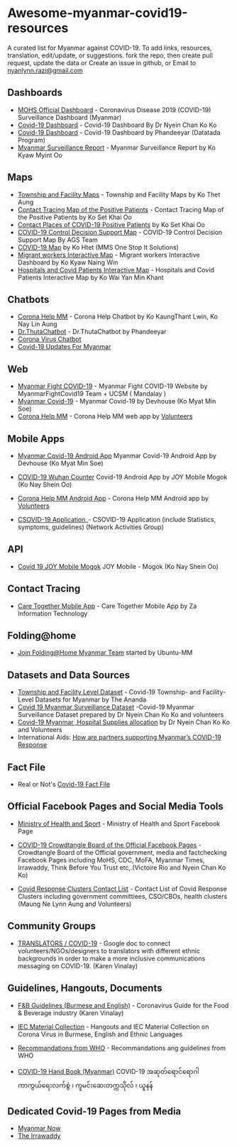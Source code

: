 # Awesome-myanmar-covid19-resources
A curated list for Myanmar against COVID-19.
To add links, resources, translation, edit/update, or suggestions.
fork the repo, then create pull request, update the data or
Create an issue in github, or
Email to nyanlynn.razi@gmail.com

## Dashboards
- [MOHS Official Dashboard](https://doph.maps.arcgis.com/apps/opsdashboard/index.html#/f8fb4ccc3d2d42c7ab0590dbb3fc26b8) - Coronavirus Disease 2019 (COVID-19) Surveillance Dashboard (Myanmar)
- [Covid-19 Dashboard](https://bit.ly/covidmyanmar) - Covid-19 Dashboard By Dr Nyein Chan Ko Ko
- [Covid-19 Dashboard](https://www.myanmardatatada.com/covid-19-dashboard.html) - Covid-19 Dashboard by Phandeeyar (Datatada Program)
- [Myanmar Surveillance Report](https://datastudio.google.com/u/0/reporting/01f1eab4-e77b-4742-93e8-fe5d334319ac/page/SenHB) - Myanmar Surveillance Report by Ko Kyaw Myint Oo

## Maps
- [Township and Facility Maps](https://bit.ly/2Jlunhk) - Township and Facility Maps by Ko Thet Aung
- [Contact Tracing Map of the Positive Patients](https://bit.ly/3dxWUhE) - Contact Tracing Map of the Positive Patients by Ko Set Khai Oo
- [Contact Places of COVID-19 Positive Patients](https://setkhaing.carto.com/builder/7df8a2d8-52d3-4d27-a1c2-5f1bea2fbe31/embed) by Ko Set Khai Oo
- [COVID-19 Control Decision Support Map](https://arcg.is/uDbuC?fbclid=IwAR3Htasi0zUraCM_XcplrmSSoETmD2PCefFz1Xkde7Hz6OQ1-orRUpzJL7g) - COVID-19 Control Decision Support Map By AGS Team
- [COVID-19 Map](https://covid.mms-it.com/) by Ko Htet (MMS One Stop It Solutions)
- [Migrant workers Interactive Map](https://public.tableau.com/profile/myanmar.geoinfomatic.society#!/vizhome/MigrantWorkersbyTownship/MainDashboard) - Migrant workers Interactive Dashboard by Ko Kyaw Naing Win
- [Hospitals and Covid Patients Interactive Map](https://biglink.to/CV19InterMAP) - Hospitals and Covid Patients Interactive Map by Ko Wai Yan Min Khant


## Chatbots
- [Corona Help MM](https://www.messenger.com/t/CoronaHelpMM) - Corona Help Chatbot by Ko KaungThant Lwin, Ko Nay Lin Aung
- [Dr.ThutaChatbot](https://www.facebook.com/Dr.ThutaChatbot/) - Dr.ThutaChatbot by Phandeeyar
- [Corona Virus Chatbot](m.me/coronavirusalice)
- [Covid-19 Updates For Myanmar](m.me/covid19updatesmm)

## Web
- [Myanmar Fight COVID-19](https://myanmarfightcovid19.com/) - Myanmar Fight COVID-19 Website by MyanmarFightCovid19 Team + UCSM ( Mandalay )
- [Myanmar Covid-19](https://covid.devhouse.asia/) - Myanmar Covid-19 by Devhouse (Ko Myat Min Soe)
- [Corona Help MM](https://coronahelpmm.org/) - Corona Help MM web app by [Volunteers](https://coronahelpmm.org/about)
## Mobile Apps

- [Myanmar Covid-19 Android App](https://devhouse.asia/covid19.apk) Myanmar Covid-19 Android App by Devhouse (Ko Myat Min Soe)

- [COVID-19 Wuhan Counter](https://covid19.joymogok.com/apk/covidmm.apk) 
Covid-19 Android App by JOY Mobile Mogok (Ko Nay Shein Oo)

- [Corona Help MM Android App](https://coronahelpmm.org/app/CoronaHelpMM.apk) - Corona Help MM Android app by [Volunteers](https://coronahelpmm.org/about)

- [CSOVID-19 Application](http://www.nagmis.com/csovid19/apk/csovid19.apk)_- CSOVID-19 Application (include Statistics, symptoms, guidelines) (Network Activities Group) 
## API

- [Covid 19 JOY Mobile Mogok](https://covid19.joymogok.com/) JOY Mobile - Mogok (Ko Nay Shein Oo)

## Contact Tracing
- [Care Together Mobile App](https://www.facebook.com/CareTogetherMyanmar/) - Care Together Mobile App by Za Information Technology

## Folding@home
- [Join Folding@Home Myanmar Team](https://stats.foldingathome.org/team/250150) started by Ubuntu-MM

## Datasets and Data Sources
- [Township and Facility Level Dataset](https://github.com/theananda/myanmar-covid19-data) - Covid-19 Township- and Facility-Level Datasets for Myanmar by The Ananda
- [Covid 19 Myanmar Surveillance Dataset](https://docs.google.com/spreadsheets/d/1-Csmn_rXTQvnkJR8tnFkQEyKBnhq8fz-YxyHidhONiI/edit#gid=0) -Covid-19 Myanmar Surveillance Dataset prepared by Dr Nyein Chan Ko Ko and volunteers 
- [Covid-19 Myanmar ,Hospital Supplies allocation](https://docs.google.com/spreadsheets/d/1Ue2LUm8NfO0IgRxifabOtYH_9FfzpEFZ5i14cXUUTAE/edit?usp=drive_web&ouid=105998359122323375339) 
by Dr Nyein Chan Ko Ko and Volunteers
- International Aids: [How are partners supporting Myanmar’s COVID-19 Response](https://medium.com/@leighmitchell/how-are-partners-supporting-myanmars-covid-19-response-cda866b6c74)

## Fact File
- Real or Not's [Covid-19 Fact File](https://www.realornotmm.info/2020/01/27/coronavirus_covid-19_fact-file/)

## Official Facebook Pages and Social Media Tools
- [Ministry of Health and Sport](https://www.facebook.com/MinistryOfHealthAndSportsMyanmar/) - Ministry of Health and Sport Facebook Page
- [COVID-19 Crowdtangle Board of the Official Facebook Pages](https://apps.crowdtangle.com/myanmarcovid19/boards/myanmarcovid-19?fbclid=IwAR1pVPeyBtqVW5p2DWAXR8mSgt00Dj_9uiDTX7hsO6cnMY89--GXdBrkdPo) - Crowdtangle Board of the Official government, media and factchecking Facebook Pages including MoHS, CDC, MoFA, Myanmar Times, Irrawaddy, Think Before You Trust etc,.(Victoire Rio and Nyein Chan Ko Ko)

- [Covid Response Clusters Contact List](https://docs.google.com/spreadsheets/d/1UmXfnox_8M11QBIKuReZlKnN1ppI9bWsYc1RLXNM7jg/edit#gid=698450723) - Contact List of Covid Response Clusters including government committiees, CSO/CBOs, health clusters (Maung Ne Lynn Aung and Volunteers)

## Community Groups
- [TRANSLATORS / COVID-19](https://docs.google.com/document/d/1XXlmZD07pxx31Xy8HI6AYBYxL_-vdCckoXO-NoX92u8/edit) - Google doc to connect volunteers/NGOs/designers to translators with different ethnic backgrounds in order to make a more inclusive communications messaging on COVID-19. (Karen Vinalay)

## Guidelines, Hangouts, Documents
- [F&B Guidelines (Burmese and English)](https://docs.google.com/document/d/1dVjGP6gIqyiE9nAA0Og9HCm7VVr6VUtzCGGE7JPcyJQ) - Coronavirus Guide for the Food & Beverage industry (Karen Vinalay)

- [IEC Material Collection](https://drive.google.com/drive/u/0/folders/18wmEM8UKakXYIPv5xAEjV8LH_H80hNJG) - Hangouts and IEC Material Collection on Corona Virus in Burmese, English and Ethnic Languages 

- [Recommandations from WHO](https://talenthouse-res.cloudinary.com/image/upload/v1/invites/x1ukvopj6jspstj93pvi) - Recommandations ang guidelines from WHO

- [COVID-19 Hand Book (Myanmar)](https://raw.githubusercontent.com/nyanlynntherazi/awesome-myanmar-covid19-resources/master/Resources/PDF/Covid19_HB_Myanmar.pdf ) COVID-19 အဆုတ်ရောင်ရောဂါကာကွယ်ရေးလက်စွဲ ၊
ကူမင်းဆေးတက္ကသိုလ် ၊ ယူနန်

## Dedicated Covid-19 Pages from Media
- [Myanmar Now](https://myanmar-now.org/mm/covid-19)
- [The Irrawaddy](https://burma.irrawaddy.com/tag/%e1%80%80%e1%80%ad%e1%80%af%e1%80%9b%e1%80%ad%e1%80%af%e1%80%94%e1%80%ac%e1%80%97%e1%80%ad%e1%80%af%e1%80%84%e1%80%ba%e1%80%b8%e1%80%9b%e1%80%95%e1%80%ba%e1%80%85%e1%80%ba)

